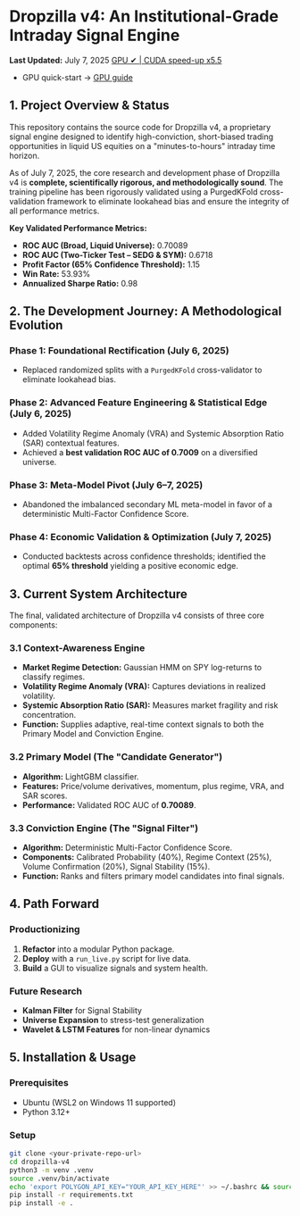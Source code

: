 # Dropzilla v4: An Institutional-Grade Intraday Signal Engine
**Last Updated:** July 7, 2025
[GPU ✔ | CUDA speed-up x5.5](docs/GPU_BENCHMARK.md)
* GPU quick-start → [GPU guide](docs/GPU_GUIDE.md)

## 1. Project Overview & Status

This repository contains the source code for Dropzilla v4, a proprietary signal engine designed to identify high-conviction, short-biased trading opportunities in liquid US equities on a "minutes-to-hours" intraday time horizon.

As of July 7, 2025, the core research and development phase of Dropzilla v4 is **complete, scientifically rigorous, and methodologically sound**. The training pipeline has been rigorously validated using a PurgedKFold cross-validation framework to eliminate lookahead bias and ensure the integrity of all performance metrics.

**Key Validated Performance Metrics:**
* **ROC AUC (Broad, Liquid Universe):** 0.70089  
* **ROC AUC (Two-Ticker Test – SEDG & SYM):** 0.6718  
* **Profit Factor (65% Confidence Threshold):** 1.15  
* **Win Rate:** 53.93%  
* **Annualized Sharpe Ratio:** 0.98  

## 2. The Development Journey: A Methodological Evolution

### Phase 1: Foundational Rectification (July 6, 2025)
- Replaced randomized splits with a `PurgedKFold` cross-validator to eliminate lookahead bias.

### Phase 2: Advanced Feature Engineering & Statistical Edge (July 6, 2025)
- Added Volatility Regime Anomaly (VRA) and Systemic Absorption Ratio (SAR) contextual features.
- Achieved a **best validation ROC AUC of 0.7009** on a diversified universe.

### Phase 3: Meta-Model Pivot (July 6–7, 2025)
- Abandoned the imbalanced secondary ML meta-model in favor of a deterministic Multi-Factor Confidence Score.

### Phase 4: Economic Validation & Optimization (July 7, 2025)
- Conducted backtests across confidence thresholds; identified the optimal **65% threshold** yielding a positive economic edge.

## 3. Current System Architecture

The final, validated architecture of Dropzilla v4 consists of three core components:

### 3.1 Context-Awareness Engine
- **Market Regime Detection:** Gaussian HMM on SPY log-returns to classify regimes.
- **Volatility Regime Anomaly (VRA):** Captures deviations in realized volatility.
- **Systemic Absorption Ratio (SAR):** Measures market fragility and risk concentration.
- **Function:** Supplies adaptive, real-time context signals to both the Primary Model and Conviction Engine.

### 3.2 Primary Model (The "Candidate Generator")
- **Algorithm:** LightGBM classifier.
- **Features:** Price/volume derivatives, momentum, plus regime, VRA, and SAR scores.
- **Performance:** Validated ROC AUC of **0.70089**.

### 3.3 Conviction Engine (The "Signal Filter")
- **Algorithm:** Deterministic Multi-Factor Confidence Score.
- **Components:** Calibrated Probability (40%), Regime Context (25%), Volume Confirmation (20%), Signal Stability (15%).
- **Function:** Ranks and filters primary model candidates into final signals.

## 4. Path Forward

### Productionizing
1. **Refactor** into a modular Python package.  
2. **Deploy** with a `run_live.py` script for live data.  
3. **Build** a GUI to visualize signals and system health.

### Future Research
* **Kalman Filter** for Signal Stability  
* **Universe Expansion** to stress-test generalization  
* **Wavelet & LSTM Features** for non-linear dynamics  

## 5. Installation & Usage

### Prerequisites
* Ubuntu (WSL2 on Windows 11 supported)  
* Python 3.12+

### Setup
```bash
git clone <your-private-repo-url>
cd dropzilla-v4
python3 -m venv .venv
source .venv/bin/activate
echo 'export POLYGON_API_KEY="YOUR_API_KEY_HERE"' >> ~/.bashrc && source ~/.bashrc
pip install -r requirements.txt
pip install -e .

